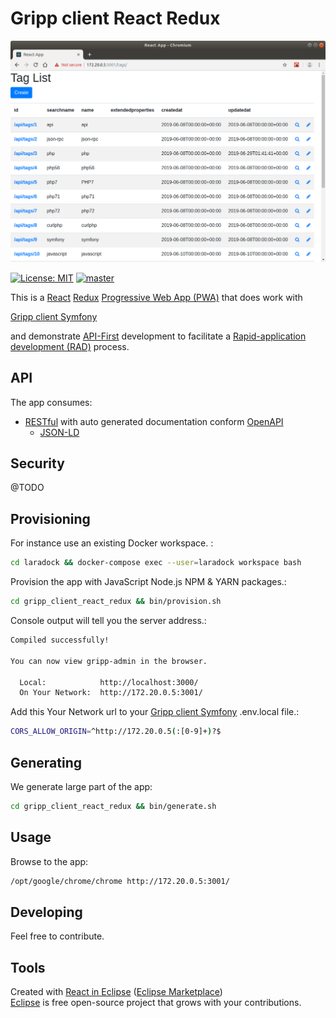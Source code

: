 # Gripp client React Redux

![Gripp client React Redux](./docs/gripp_client_react_redux.png?raw=true "Gripp client React Redux")

[![License: MIT](https://img.shields.io/badge/License-MIT-blue.svg)](https://raw.githubusercontent.com/noud/gripp_client_react_redux/master/LICENSE)
[![master](https://img.shields.io/badge/current-dev-aa11ff.svg)](https://github.com/noud/gripp_client_react_redux/releases)

This is a [React](https://reactjs.org/) [Redux](https://redux.js.org/) [Progressive Web App (PWA)](https://en.wikipedia.org/wiki/Progressive_web_applications) that does work with

[Gripp client Symfony](https://github.com/noud/gripp_client_symfony/blob/master/README.md)

and demonstrate [API-First](https://swagger.io/resources/articles/adopting-an-api-first-approach/) development to facilitate a [Rapid-application development (RAD)](https://en.wikipedia.org/wiki/Rapid_application_development) process.

## API

The app consumes:
* [RESTful](https://en.wikipedia.org/wiki/Representational_state_transfer) with auto generated documentation conform [OpenAPI](https://swagger.io/specification/)
    * [JSON-LD](https://json-ld.org/)

## Security

@TODO

## Provisioning

For instance use an existing Docker workspace. :
```bash
cd laradock && docker-compose exec --user=laradock workspace bash
```
Provision the app with JavaScript Node.js NPM & YARN packages.:
```bash
cd gripp_client_react_redux && bin/provision.sh
```
Console output will tell you the server address.:
```bash
Compiled successfully!

You can now view gripp-admin in the browser.

  Local:            http://localhost:3000/
  On Your Network:  http://172.20.0.5:3001/
```
Add this Your Network url to your [Gripp client Symfony](https://github.com/noud/gripp_client_symfony/blob/master/README.md) .env.local file.:
```bash
CORS_ALLOW_ORIGIN=^http://172.20.0.5(:[0-9]+)?$
```

## Generating

We generate large part of the app:
```bash
cd gripp_client_react_redux && bin/generate.sh
```
## Usage

Browse to the app:
```bash
/opt/google/chrome/chrome http://172.20.0.5:3001/
```
## Developing

Feel free to contribute.

## Tools

Created with [React in Eclipse](https://www.genuitec.com/tech/react-in-eclipse) ([Eclipse Marketplace](https://marketplace.eclipse.org/content/react-codemix))   
[Eclipse](https://www.eclipse.org/) is free open-source project that grows with your contributions.